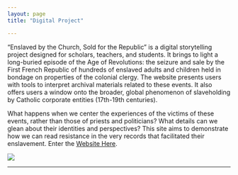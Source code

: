 ```yaml
---
layout: page
title: "Digital Project"

---
```


“Enslaved by the Church, Sold for the Republic” is a digital storytelling project designed for scholars, teachers, and students. It brings to light a long-buried episode of the Age of Revolutions: the seizure and sale by the First French Republic of hundreds of enslaved adults and children held in bondage on properties of the colonial clergy. The website presents users with tools to interpret archival materials related to these events. It also offers users a window onto the broader, global phenomenon of slaveholding by Catholic corporate entities (17th-19th centuries). 

What happens when we center the experiences of the victims of these events, rather than those of priests and politicians? What details can we glean about their identities and perspectives? This site aims to demonstrate how we can read resistance in the very records that facilitated their enslavement.
Enter the [Website Here](https://storymaps.arcgis.com/stories/68ea1822adba48acadb2848f40b29048).

<img src="{{ site.baseurl }}/caen2.gif">

---
